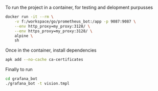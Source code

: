 To run the project in a container, for testing and delopment purpusses
```bash
docker run -it --rm \
    -v f:/workspace/go/prometheus_bot:/app -p 9087:9087 \
    --env http_proxy=my_proxy:3128/ \
    --env https_proxy=my_proxy:3128/ \
    alpine \
    sh
```
Once in the container, install dependencies
```bash
apk add --no-cache ca-certificates
```

Finally to run
```bash
cd grafana_bot
./grafana_bot -t vision.tmpl
```
